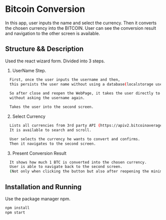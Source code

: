 # Bitcoin Conversion

In this app, user inputs the name and select the currency.
Then it converts the chosen currency into the BITCOIN.
User can see the conversion result and navigation to the other screen is available.

## Structure && Description

Used the react wizard form.
Divided into 3 steps.

1. UserName Step. 
```bash
  First, once the user inputs the username and then,
  this persists the user name without using a database(localstorage used).
  
  So after close and reopen the WebPage, it takes the user directly to the second screen
  without asking the username again.

  Takes the user into the second screen.
```
2. Select Currency
```bash
  Lists all currencies from 3rd party API (https://apiv2.bitcoinaverage.com/).
  It is available to search and scroll.

  User selects the currency he wants to convert and confirms.
  Then it navigates to the second screen.
```
3. Present Conversion Result
```bash
  It shows how much 1 BTC is converted into the chosen currency.
  User is able to navigate back to the second screen.
  (Not only when clicking the button but also after reopening the minimized window.)
```
## Installation and Running

Use the package manager npm.
```bash
npm install
npm start
```


